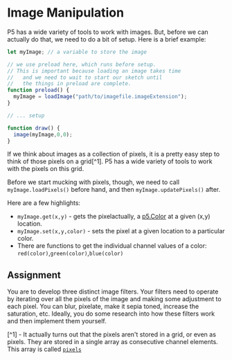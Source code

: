 Image Manipulation
==================
P5 has a wide variety of tools to work with images. But, before we can actually do that, we need to do a bit of setup. Here is a brief example:
```javascript
let myImage; // a variable to store the image

// we use preload here, which runs before setup.
// This is important because loading an image takes time
//   and we need to wait to start our sketch until
//   the things in preload are complete. 
function preload() { 
  myImage = loadImage("path/to/imagefile.imageExtension");
}

// ... setup

function draw() {
  image(myImage,0,0);
}
```
If we think about images as a collection of pixels, it is a pretty easy step to think of those pixels on a grid[^1]. P5 has a wide variety of tools to work with the pixels on this grid. 


Before we start mucking with pixels, though, we need to call `myImage.loadPixels()` before hand, and then `myImage.updatePixels()` after. 

Here are a few highlights: 
* `myImage.get(x,y)` -  gets the pixelactually, a [p5.Color](https://p5js.org/reference/#/p5.Color) at a given (x,y) location.
* `myImage.set(x,y,color)` - sets the pixel at a given location to a particular color.
* There are functions to get the individual channel values of a color: `red(color)`,`green(color)`,`blue(color)` 

## Assignment

You are to develop three distinct image filters. Your filters need to operate by iterating over all the pixels of the image and making some adjustment to each pixel. You can blur, pixelate, make it sepia toned, increase the saturation, etc. Ideally, you do some research into how these filters work and then implement them yourself. 

[^1] - It actually turns out that the pixels aren't stored in a grid, or even as pixels. They are stored in a single array as consecutive channel elements. This array is called [`pixels`](https://p5js.org/reference/#/p5/pixels)